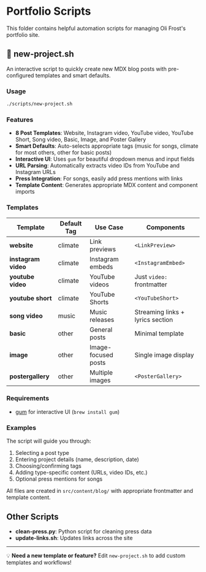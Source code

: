 # Portfolio Scripts

This folder contains helpful automation scripts for managing Oli Frost's portfolio site.

## 🚀 new-project.sh

An interactive script to quickly create new MDX blog posts with pre-configured templates and smart defaults.

### Usage
```bash
./scripts/new-project.sh
```

### Features
- **8 Post Templates**: Website, Instagram video, YouTube video, YouTube Short, Song video, Basic, Image, and Poster Gallery
- **Smart Defaults**: Auto-selects appropriate tags (music for songs, climate for most others, other for basic posts)
- **Interactive UI**: Uses `gum` for beautiful dropdown menus and input fields
- **URL Parsing**: Automatically extracts video IDs from YouTube and Instagram URLs
- **Press Integration**: For songs, easily add press mentions with links
- **Template Content**: Generates appropriate MDX content and component imports

### Templates

| Template | Default Tag | Use Case | Components |
|----------|-------------|----------|------------|
| **website** | climate | Link previews | `<LinkPreview>` |
| **instagram video** | climate | Instagram embeds | `<InstagramEmbed>` |
| **youtube video** | climate | YouTube videos | Just `video:` frontmatter |
| **youtube short** | climate | YouTube Shorts | `<YouTubeShort>` |
| **song video** | music | Music releases | Streaming links + lyrics section |
| **basic** | other | General posts | Minimal template |
| **image** | other | Image-focused posts | Single image display |
| **postergallery** | other | Multiple images | `<PosterGallery>` |

### Requirements
- [gum](https://github.com/charmbracelet/gum) for interactive UI (`brew install gum`)

### Examples
The script will guide you through:
1. Selecting a post type
2. Entering project details (name, description, date)
3. Choosing/confirming tags  
4. Adding type-specific content (URLs, video IDs, etc.)
5. Optional press mentions for songs

All files are created in `src/content/blog/` with appropriate frontmatter and template content.

## Other Scripts

- **clean-press.py**: Python script for cleaning press data
- **update-links.sh**: Updates links across the site

---

💡 **Need a new template or feature?** Edit `new-project.sh` to add custom templates and workflows!
